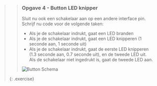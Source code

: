 >> ### Opgave 4 - Button LED knipper
>>
>> Sluit nu ook een schakelaar aan op een andere interface pin. Schrijf nu code voor de volgende taken:
>>
>> * Als je de schakelaar indrukt, gaat een LED branden
>> * Als je de schakelaar indrukt, gaat een LED knipperen (1 seconde aan, 1 seconde uit)
>> * Als je de schakelaar indrukt, gaat de eerste LED knipperen (1.3 seconde aan, 0.7 seconde uit), en de tweede LED uit. Als de schakelaar niet ingedrukt is, gaat de tweede LED aan.
>>
>> ![Button Schema](exercises/images/button-schema.png)
>>
>{: .exercise}